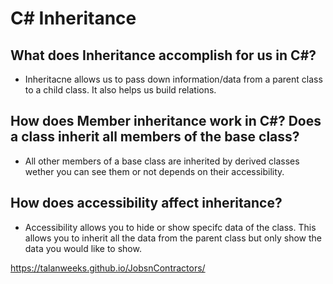 #  C# Inheritance

## What does Inheritance accomplish for us in C#?

*  Inheritacne allows us to pass down information/data from a parent class to a child class. It also helps us build relations.

## How does Member inheritance work in C#? Does a class inherit all members of the base class?

* All other members of a base class are inherited by derived classes wether you can see them or not depends on their accessibility.

## How does accessibility affect inheritance?

* Accessibility allows you to hide or show specifc data of the class. This allows you to inherit all the data from the parent class but only show the data you would like to show.

https://talanweeks.github.io/JobsnContractors/